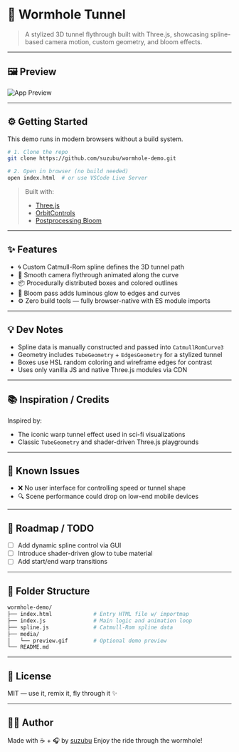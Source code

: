 # 🌌 Wormhole Tunnel

> A stylized 3D tunnel flythrough built with Three.js, showcasing spline-based camera motion, custom geometry, and bloom effects.

---

## 🖼 Preview

![App Preview](media/wormhole-demo.gif)

---

## ⚙️ Getting Started

This demo runs in modern browsers without a build system.

```bash
# 1. Clone the repo
git clone https://github.com/suzubu/wormhole-demo.git

# 2. Open in browser (no build needed)
open index.html  # or use VSCode Live Server
```

> Built with:  
> - [Three.js](https://threejs.org/)  
> - [OrbitControls](https://threejs.org/docs/#examples/en/controls/OrbitControls)  
> - [Postprocessing Bloom](https://threejs.org/examples/#webgl_postprocessing_unreal_bloom)

---

## ✨ Features

- 🌀 Custom Catmull-Rom spline defines the 3D tunnel path
- 🚀 Smooth camera flythrough animated along the curve
- 📦 Procedurally distributed boxes and colored outlines
- 🌠 Bloom pass adds luminous glow to edges and curves
- ⚙️ Zero build tools — fully browser-native with ES module imports

---

## 💡 Dev Notes

- Spline data is manually constructed and passed into `CatmullRomCurve3`
- Geometry includes `TubeGeometry` + `EdgesGeometry` for a stylized tunnel
- Boxes use HSL random coloring and wireframe edges for contrast
- Uses only vanilla JS and native Three.js modules via CDN

---

## 📚 Inspiration / Credits

Inspired by:
- The iconic warp tunnel effect used in sci-fi visualizations
- Classic `TubeGeometry` and shader-driven Three.js playgrounds

---

## 🧪 Known Issues

- ❌ No user interface for controlling speed or tunnel shape
- 🔍 Scene performance could drop on low-end mobile devices

---

## 🔭 Roadmap / TODO

- [ ] Add dynamic spline control via GUI
- [ ] Introduce shader-driven glow to tube material
- [ ] Add start/end warp transitions

---

## 📂 Folder Structure

```bash
wormhole-demo/
├── index.html             # Entry HTML file w/ importmap
├── index.js               # Main logic and animation loop
├── spline.js              # Catmull-Rom spline data
├── media/
│   └── preview.gif        # Optional demo preview
└── README.md
```

---

## 📜 License

MIT — use it, remix it, fly through it ✨

---

## 🙋‍♀️ Author

Made with ☕ + 🎧 by [suzubu](https://github.com/suzubu)
Enjoy the ride through the wormhole!
